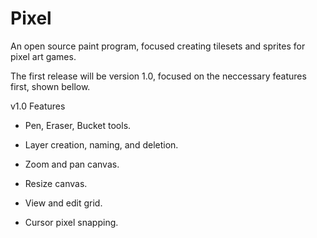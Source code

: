# Pixel
An open source paint program, focused creating tilesets and sprites for pixel art games.

The first release will be version 1.0, focused on the neccessary features first, shown bellow.

v1.0 Features

* Pen, Eraser, Bucket tools.

* Layer creation, naming, and deletion.

* Zoom and pan canvas.

* Resize canvas.

* View and edit grid.

* Cursor pixel snapping.
